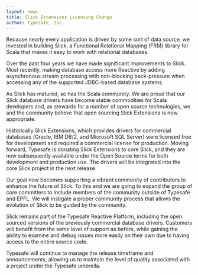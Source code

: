 ```yaml
---
layout: news
title: Slick Extensions Licensing Change
author: Typesafe, Inc.
---
```

Because nearly every application is driven by some sort of data source, we invested in building Slick, a Functional Relational Mapping (FRM) library for Scala that makes it easy to work with relational databases.

Over the past four years we have made significant improvements to Slick. Most recently, making database access more Reactive by adding asynchronous stream processing with non-blocking back-pressure when accessing any of the supported JDBC-based database systems.

As Slick has matured, so has the Scala community. We are proud that our Slick database drivers have become stable commodities for Scala developers and, as stewards for a number of open source technologies, we and the community believe that open sourcing Slick Extensions is now appropriate.

Historically Slick Extensions, which provides drivers for commercial databases (Oracle, IBM DB/2, and Microsoft SQL Server) were licensed free for development and required a commercial license for production. Moving forward, Typesafe is donating Slick Extensions to core Slick, and they are now subsequently available under the Open Source terms for both development and production use. The drivers will be integrated into the core Slick project in the next release.

Our goal now becomes supporting a vibrant community of contributors to enhance the future of Slick. To this end we are going to expand the group of core committers to include members of the community outside of Typesafe and EPFL. We will instigate a proper community process that allows the evolution of Slick to be guided by the community.

Slick remains part of the Typesafe Reactive Platform, including the open sourced versions of the previously commercial database drivers. Customers will benefit from the same level of support as before, while gaining the ability to examine and debug issues more easily on their own due to having access to the entire source code.

Typesafe will continue to manage the release timeframe and announcements, allowing us to maintain the level of quality associated with a project under the Typesafe umbrella.
